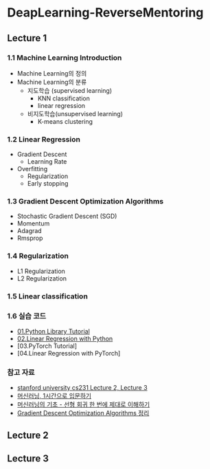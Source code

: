 # DeapLearning-ReverseMentoring

## Lecture 1

### 1.1 Machine Learning Introduction

* Machine Learning의 정의
* Machine Learning의 분류
  * 지도학습 (supervised learning)
    * KNN classification
    * linear regression
  * 비지도학습(unsupervised learning)
    * K-means clustering

### 1.2 Linear Regression
* Gradient Descent
  * Learning Rate
* Overfitting
  * Regularization
  * Early stopping
    
### 1.3 Gradient Descent Optimization Algorithms
* Stochastic Gradient Descent (SGD)
* Momentum
* Adagrad
* Rmsprop

### 1.4 Regularization
* L1 Regularization
* L2 Regularization

### 1.5 Linear classification


### 1.6 실습 코드
* [01.Python Library Tutorial](https://github.com/ibks-hyobin/deeplearning-reverseMentoring/blob/master/01.Python%20Library%20Tutorial%20(numpy%2Cmatplotlib).ipynb)
* [02.Linear Regression with Python](https://github.com/ibks-hyobin/deeplearning-reverseMentoring/blob/master/02.Linear%20Regression.ipynb)
* [03.PyTorch Tutorial]
* [04.Linear Regression with PyTorch]

### 참고 자료
* [stanford university cs231 Lecture 2, Lecture 3](http://cs231n.stanford.edu/2018/syllabus.html)
* [머신러닝, 1시간으로 입문하기](https://www.youtube.com/watch?v=j3za7nv7RfI&t=2047s)
* [머신러닝의 기초 - 선형 회귀 한 번에 제대로 이해하기](https://www.youtube.com/watch?v=ve6gtpZV83E&t=1619s)
* [Gradient Descent Optimization Algorithms 정리](http://shuuki4.github.io/deep%20learning/2016/05/20/Gradient-Descent-Algorithm-Overview.html)


## Lecture 2

## Lecture 3
